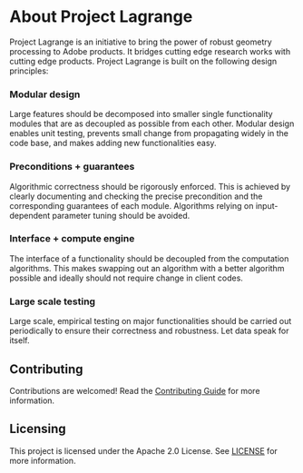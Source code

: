 # About Project Lagrange

Project Lagrange is an initiative to bring the power of robust geometry processing to Adobe products. It bridges cutting edge research works with cutting edge products. Project Lagrange is built on the following design principles:

### Modular design

Large features should be decomposed into smaller single functionality modules that are as decoupled as possible from each other. Modular design enables unit testing, prevents small change from propagating widely in the code base, and makes adding new functionalities easy.

### Preconditions + guarantees

Algorithmic correctness should be rigorously enforced. This is achieved by clearly documenting and checking the precise precondition and the corresponding guarantees of each module. Algorithms relying on input-dependent parameter tuning should be avoided.

### Interface + compute engine

The interface of a functionality should be decoupled from the computation algorithms. This makes swapping out an algorithm with a better algorithm possible and ideally should not require change in client codes.

### Large scale testing

Large scale, empirical testing on major functionalities should be carried out periodically to ensure their correctness and robustness. Let data speak for itself.

## Contributing

Contributions are welcomed! Read the [Contributing Guide](./.github/CONTRIBUTING.md) for more information.

## Licensing

This project is licensed under the Apache 2.0 License. See [LICENSE](LICENSE) for more information.
